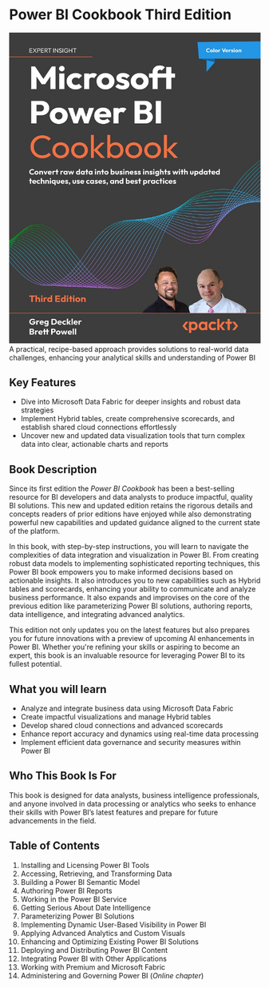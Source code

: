 # Power BI Cookbook Third Edition
<img src="PowerBICookbook3rdEditionCover.jpg" />
A practical, recipe-based approach provides solutions to real-world data challenges, enhancing your analytical skills and understanding of Power BI

## Key Features
- Dive into Microsoft Data Fabric for deeper insights and robust data strategies  
- Implement Hybrid tables, create comprehensive scorecards, and establish shared cloud connections effortlessly  
- Uncover new and updated data visualization tools that turn complex data into clear, actionable charts and reports

## Book Description
Since its first edition the *Power BI Cookbook* has been a best-selling resource for BI developers and data analysts to produce impactful, quality BI solutions. This new and updated edition retains the rigorous details and concepts readers of prior editions have enjoyed while also demonstrating powerful new capabilities and updated guidance aligned to the current state of the platform.  

In this book, with step-by-step instructions, you will learn to navigate the complexities of data integration and visualization in Power BI. From creating robust data models to implementing sophisticated reporting techniques, this Power BI book empowers you to make informed decisions based on actionable insights. It also introduces you to new capabilities such as Hybrid tables and scorecards, enhancing your ability to communicate and analyze business performance. It also expands and improvises on the core of the previous edition like parameterizing Power BI solutions, authoring reports, data intelligence, and integrating advanced analytics.  

This edition not only updates you on the latest features but also prepares you for future innovations with a preview of upcoming AI enhancements in Power BI. Whether you're refining your skills or aspiring to become an expert, this book is an invaluable resource for leveraging Power BI to its fullest potential.

## What you will learn
- Analyze and integrate business data using Microsoft Data Fabric  
- Create impactful visualizations and manage Hybrid tables  
- Develop shared cloud connections and advanced scorecards  
- Enhance report accuracy and dynamics using real-time data processing  
- Implement efficient data governance and security measures within Power BI

## Who This Book Is For
This book is designed for data analysts, business intelligence professionals, and anyone involved in data processing or analytics who seeks to enhance their skills with Power BI’s latest features and prepare for future advancements in the field.

## Table of Contents

 1. Installing and Licensing Power BI Tools
 2. Accessing, Retrieving, and Transforming Data
 3. Building a Power BI Semantic Model
 4. Authoring Power BI Reports
 5. Working in the Power BI Service
 6. Getting Serious About Date Intelligence
 7. Parameterizing Power BI Solutions
 8. Implementing Dynamic User-Based Visibility in Power BI
 9. Applying Advanced Analytics and Custom Visuals
 10. Enhancing and Optimizing Existing Power BI Solutions
 11. Deploying and Distributing Power BI Content
 12. Integrating Power BI with Other Applications
 13. Working with Premium and Microsoft Fabric
 14. Administering and Governing Power BI (*Online chapter*)
